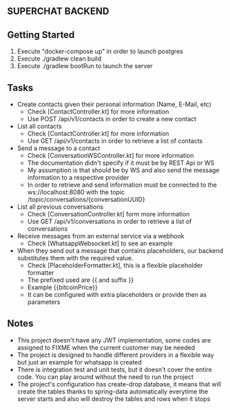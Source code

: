 ## SUPERCHAT BACKEND

## Getting Started

1. Execute "docker-compose up" in order to launch postgres
2. Execute ./gradlew clean build
3. Execute ./gradlew bootRun to launch the server

## Tasks

- Create contacts given their personal information (Name, E-Mail, etc)
    - Check [ContactController.kt] for more information
    - Use POST /api/v1/contacts in order to create a new contact
- List all contacts
    - Check [ContactController.kt] for more information
    - Use GET /api/v1/contacts in order to retrieve a list of contacts
- Send a message to a contact
    - Check [ConversationWSController.kt] for more information
    - The documentation didn't specify if it must be by REST Api or WS
    - My assumption is that should be by WS and also send the message information to a respective provider
    - In order to retrieve and send information must be connected to the ws://localhost:8080 with the topic
      /topic/conversations/{conversationUUID}
- List all previous conversations
    - Check [ConversationController.kt] form more information
    - Use GET /api/v1/conversations in order to retrieve a list of conversations
- Receive messages from an external service via a webhook
    - Check [WhatsappWebsocket.kt] to see an example
- When they send out a message that contains placeholders, our backend substitutes them with the required value.
    - Check [PlaceholderFormatter.kt], this is a flexible placeholder formatter
    - The prefixed used are {{ and suffix }}
    - Example {{bitcoinPrice}}
    - It can be configured with extra placeholders or provide then as parameters

## Notes

- This project doesn't have any JWT implementation, some codes are assigned to FIXME when the current customer may be
  needed
- The project is designed to handle different providers in a flexible way but just an example for whatsapp is created
- There is integration test and unit tests, but it doesn't cover the entire code. You can play around without the need
  to run the project
- The project's configuration has create-drop database, it means that will create the tables thanks to spring-data
  automatically everytime the server starts and also will destroy the tables and rows when it stops
